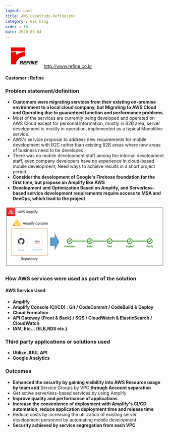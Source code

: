 ```yaml
---
layout: post
title: AWS CaseStudy-Refine(en)
category : Git blog
order : 18
date: 2020-03-04
---
```


![kmong](../이미지/gitBlog/2020-03-04-CaseStudy-Refine-en/refine_01.jpg)http://www.refine.co.kr

#### Customer : Refine

### Problem statement/definition
- **Customers were migrating services from their existing on-premise environment to a local cloud company, but Migrating to AWS Cloud and Operating due to guaranteed function and performance problems.**
- Most of the services are currently being developed and operated on AWS Cloud except for personal information, mostly in B2B area, server development is mostly in operation, implemented as a typical Monolithic service.
- AWS's service proposal to address new requirements for mobile development with B2C rather than existing B2B areas where new areas of business need to be developed.
- There was no mobile development staff among the internal development staff, even company developers have no experience in cloud-based mobile development, Need ways to achieve results in a short project period.
- **Consider the development of Google's Firehose foundation for the first time, but propose an Amplify like AWS**
- **Development and Optimization Based on Amplify, and Serverless-based service development requirements require access to MSA and DevOps, which lead to the project**


![refine_architecture](../이미지/gitBlog/2020-03-04-CaseStudy-Refine-en/refine_02.png)


### How AWS services were used as part of the solution
#### AWS Service Used
+ **Amplify**
+ **Amplify Console (CI/CD) : Git / CodeCommit / CodeBuild & Deploy**
+ **Cloud Formation**
+ **API Gateway (Front & Back) / SQS / CloudWatch & ElasticSearch / CloudWatch**
+ **IAM, Etc… (ELB,RDS etc.)**


### Third party applications or solutions used
+ **Utilize JUUL API**
+ **Google Analytics**

### Outcomes
- **Enhanced the security by gaining visibility into AWS Resource usage by team and** Service Groups by VPC **through Account separation**
- Get active serverless-based services by using Amplify
- **Improve quality and performance of applications**
- **Increase the convenience of deployment with Amplify's CI/CD automation, reduce application deployment time and release time**
- Reduce costs by increasing the utilization of existing server development personnel by automating mobile development.
- **Security achieved by service segregation from each VPC**

